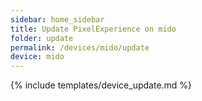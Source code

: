 ```yaml
---
sidebar: home_sidebar
title: Update PixelExperience on mido
folder: update
permalink: /devices/mido/update
device: mido
---
```

{% include templates/device_update.md %}
